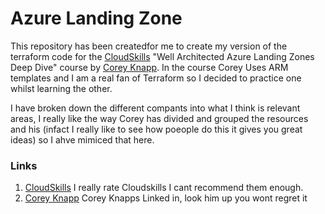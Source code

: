 # Azure Landing Zone 

This repository has been createdfor me to create my version of the terraform code for the [CloudSkills](https://cloudskills.io/) "Well Architected Azure Landing Zones Deep Dive" course by [Corey Knapp](https://www.linkedin.com/in/coreyknapp/). In the course Corey Uses ARM templates and I am a real fan of Terraform so I decided to practice one whilst learning the other.

I have broken down the different compants into what I think is relevant areas, I really like the way Corey has divided and grouped the resources and his (infact I really like to see how poeople do this it gives you great ideas) so I ahve mimiced that here.

### Links
1. [CloudSkills](https://cloudskills.io/) I really rate Cloudskills I cant recommend them enough.
2. [Corey Knapp](https://www.linkedin.com/in/coreyknapp/) Corey Knapps Linked in, look him up you wont regret it

